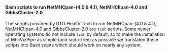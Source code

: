 #### Bash scripts to run NetMHCpan-(4.0 & 4.1), NetMHCIIpan-4.0 and GibbsCluster-2.0

The scripts provided by DTU Health Tech to run NetMHCpan-(4.0 & 4.1), NetMHCIIpan-4.0 and GibbsCluster-2.0 are
`tcsh` scripts. Some newer operating systems do not include `tcsh` by default, so to make the installation of 
MhcVizPipe as simple (and sudo-free) as possible we translated these scripts into Bash scipts which should work on
nearly any system. 
